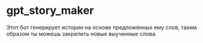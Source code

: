 # gpt_story_maker
Этот бот генерирует истории на основе предложенных ему слов, таким образом ты можешь закрепить новые выученные слова. 
